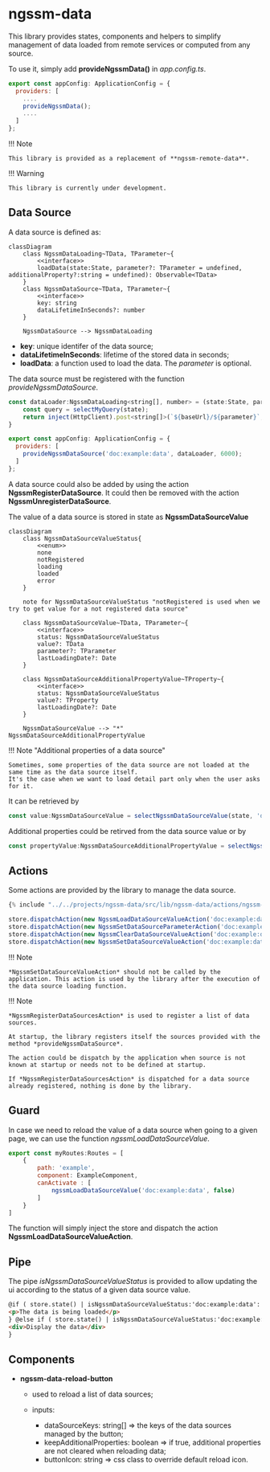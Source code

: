 # ngssm-data

This library provides states, components and helpers to simplify management of data loaded from remote services or computed from any source.

To use it, simply add **provideNgssmData()** in _app.config.ts_.

```javascript
export const appConfig: ApplicationConfig = {
  providers: [
    ....
    provideNgssmData();
    ....
  ]
};
```

!!! Note

    This library is provided as a replacement of **ngssm-remote-data**.

!!! Warning

    This library is currently under development.

## Data Source

A data source is defined as:

```mermaid
classDiagram
    class NgssmDataLoading~TData, TParameter~{
        <<interface>>
        loadData(state:State, parameter?: TParameter = undefined, additionalProperty?:string = undefined): Observable<TData>
    }
    class NgssmDataSource~TData, TParameter~{
        <<interface>>
        key: string
        dataLifetimeInSeconds?: number
    }

    NgssmDataSource --> NgssmDataLoading
```

- **key**: unique identifer of the data source;
- **dataLifetimeInSeconds**: lifetime of the stored data in seconds;
- **loadData**: a function used to load the data. The _parameter_ is optional.

The data source must be registered with the function _provideNgssmDataSource_.

```javascript
const dataLoader:NgssmDataLoading<string[], number> = (state:State, parameter?:number, additionalProperty?:string) : Observable<string[]> => {
    const query = selectMyQuery(state);
    return inject(HttpClient).post<string[]>(`${baseUrl}/${parameter}`, query);
}

export const appConfig: ApplicationConfig = {
  providers: [
    provideNgssmDataSource('doc:example:data', dataLoader, 6000);
  ]
};
```

A data source could also be added by using the action **NgssmRegisterDataSource**. It could then be removed with the action **NgssmUnregisterDataSource**.

The value of a data source is stored in state as **NgssmDataSourceValue**

```mermaid
classDiagram
    class NgssmDataSourceValueStatus{
        <<enum>>
        none
        notRegistered
        loading
        loaded
        error
    }

    note for NgssmDataSourceValueStatus "notRegistered is used when we try to get value for a not registered data source"

    class NgssmDataSourceValue~TData, TParameter~{
        <<interface>>
        status: NgssmDataSourceValueStatus
        value?: TData
        parameter?: TParameter
        lastLoadingDate?: Date
    }

    class NgssmDataSourceAdditionalPropertyValue~TProperty~{
        <<interface>>
        status: NgssmDataSourceValueStatus
        value?: TProperty
        lastLoadingDate?: Date
    }

    NgssmDataSourceValue --> "*" NgssmDataSourceAdditionalPropertyValue
```

!!! Note "Additional properties of a data source"

    Sometimes, some properties of the data source are not loaded at the same time as the data source itself.
    It's the case when we want to load detail part only when the user asks for it.

It can be retrieved by

```javascript
const value:NgssmDataSourceValue = selectNgssmDataSourceValue(state, 'doc:example:data');
```

Additional properties could be retirved from the data source value or by

```javascript
const propertyValue:NgssmDataSourceAdditionalPropertyValue = selectNgssmDataSourceAdditionalPropertyValue(state, 'doc:example:data', propertyName);
```

## Actions

Some actions are provided by the library to manage the data source.

```typescript
{% include "../../projects/ngssm-data/src/lib/ngssm-data/actions/ngssm-data-action-type.ts" %}
```

```javascript
store.dispatchAction(new NgssmLoadDataSourceValueAction('doc:example:data', { forceReload: true }));
store.dispatchAction(new NgssmSetDataSourceParameterAction('doc:example:data', 567));
store.dispatchAction(new NgssmClearDataSourceValueAction('doc:example:data'));
store.dispatchAction(new NgssmSetDataSourceValueAction('doc:example:data', NgssmDataSourceValueStatus.loaded, ['val1', 'val2']));
```

!!! Note

    *NgssmSetDataSourceValueAction* should not be called by the application. This action is used by the library after the execution of the data source loading function.

!!! Note

    *NgssmRegisterDataSourcesAction* is used to register a list of data sources.

    At startup, the library registers itself the sources provided with the method *provideNgssmDataSource*.

    The action could be dispatch by the application when source is not known at startup or needs not to be defined at startup.

    If *NgssmRegisterDataSourcesAction* is dispatched for a data source already registered, nothing is done by the library.

## Guard

In case we need to reload the value of a data source when going to a given page, we can use the function _ngssmLoadDataSourceValue_.

```javascript
export const myRoutes:Routes = [
    {
        path: 'example',
        component: ExampleComponent,
        canActivate : [
            ngssmLoadDataSourceValue('doc:example:data', false)
        ]
    }
]
```

The function will simply inject the store and dispatch the action **NgssmLoadDataSourceValueAction**.

## Pipe

The pipe _isNgssmDataSourceValueStatus_ is provided to allow updating the ui according to the status of a given data source value.

```html
@if ( store.state() | isNgssmDataSourceValueStatus:'doc:example:data':'loading') {
<p>The data is being loaded</p>
} @else if ( store.state() | isNgssmDataSourceValueStatus:'doc:example:data':'loaded':'error'){
<div>Display the data</div>
}
```

## Components

- **ngssm-data-reload-button**

  - used to reload a list of data sources;
  - inputs:

    - dataSourceKeys: string[] => the keys of the data sources managed by the button;
    - keepAdditionalProperties: boolean => if true, additional properties are not cleared when reloading data;
    - buttonIcon: string => css class to override default reload icon.
